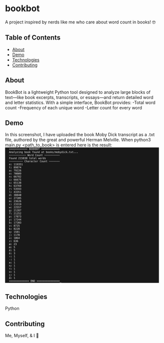 # bookbot

A project inspired by nerds like me who care about word count in books! 🤓

## Table of Contents

- [About](#about)
- [Demo](#demo)
- [Technologies](#technologies)
- [Contributing](#contributing)

## About
BookBot is a lightweight Python tool designed to analyze large blocks of text—like book excerpts, transcripts, or essays—and return detailed word and letter statistics.
With a simple interface, BookBot provides:
  -Total word count
  -Frequency of each unique word
  -Letter count for every word

## Demo
In this screenshot, I have uploaded the book Moby Dick transcript as a .txt file, authored by the great and powerful Herman Melville.
When python3 main.py <path_to_book> is entered here is the result:
![BookBot Screenshot](assets/bookbot_github.png)

## Technologies
Python

## Contributing
Me, Myself, & I 👋 
